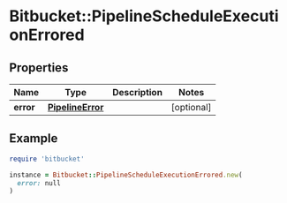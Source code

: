 # Bitbucket::PipelineScheduleExecutionErrored

## Properties

| Name | Type | Description | Notes |
| ---- | ---- | ----------- | ----- |
| **error** | [**PipelineError**](PipelineError.md) |  | [optional] |

## Example

```ruby
require 'bitbucket'

instance = Bitbucket::PipelineScheduleExecutionErrored.new(
  error: null
)
```

